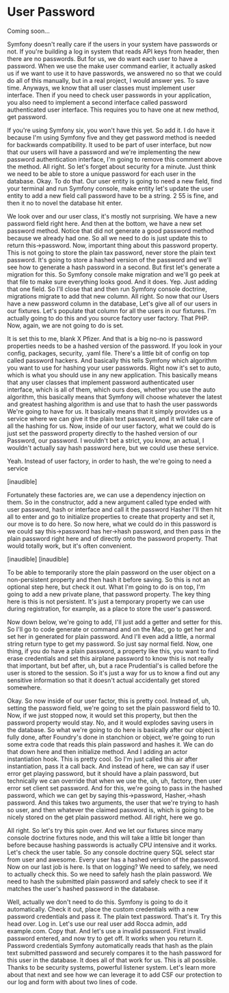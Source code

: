 # User Password

Coming soon...

Symfony doesn't really care if the users in your system have passwords or not. If
you're building a log in system that reads API keys from header, then there are no
passwords. But for us, we do want each user to have a password. When we use the make
user command earlier, it actually asked us if we want to use it to have passwords, we
answered no so that we could do all of this manually, but in a real project, I would
answer yes. To save time. Anyways, we know that all user classes must implement user
interface. Then if you need to check user passwords in your application, you also
need to implement a second interface called password authenticated user interface.
This requires you to have one at new method, get password.

If you're using Symfony six, you won't have this yet. So add it. I do have it because
I'm using Symfony five and they get password method is needed for backwards
compatibility. It used to be part of user interface, but now that our users will have
a password and we're implementing the new password authentication interface, I'm
going to remove this comment above the method. All right. So let's forget about
security for a minute. Just think we need to be able to store a unique password for
each user in the database. Okay. To do that. Our user entity is going to need a new
field, find your terminal and run Symfony console, make entity let's update the user
entity to add a new field call password have to be a string. 2 55 is fine, and then
it no to novel the database hit enter.

We look over and our user class, it's mostly not surprising. We have a new password
field right here. And then at the bottom, we have a new set password method. Notice
that did not generate a good password method because we already had one. So all we
need to do is just update this to return this->password. Now, important thing about
this password property. This is not going to store the plain tax password, never
store the plain text password. It's going to store a hashed version of the password
and we'll see how to generate a hash password in a second. But first let's generate a
migration for this. So Symfony console make migration and we'll go peek at that file
to make sure everything looks good. And it does. Yep. Just adding that one field. So
I'll close that and then run Symfony console doctrine, migrations migrate to add that
new column. All right. So now that our Users have a new password column in the
database, Let's give all of our users in our fixtures. Let's populate that column for
all the users in our fixtures. I'm actually going to do this and you source factory
user factory. That PHP. Now, again, we are not going to do is set.

It is set this to me, blank X Pfizer. And that is a big no-no is password properties
needs to be a hashed version of the password. If you look in your config, packages,
security, .yaml file. There's a little bit of config on top called password hackers.
And basically this tells Symfony which algorithm you want to use for hashing your
user passwords. Right now it's set to auto, which is what you should use in any new
application. This basically means that any user classes that implement password
authenticated user interface, which is all of them, which ours does, whether you use
the auto algorithm, this basically means that Symfony will choose whatever the latest
and greatest hashing algorithm is and use that to hash the user passwords We're going
to have for us. It basically means that it simply provides us a service where we can
give it the plain text password, and it will take care of all the hashing for us.
Now, inside of our user factory, what we could do is just set the password property
directly to the hashed version of our Password, our password. I wouldn't bet a
strict, you know, an actual, I wouldn't actually say hash password here, but we could
use these service.

Yeah. Instead of user factory, in order to hash, the we're going to need a service

[inaudible]

Fortunately these factories are, we can use a dependency injection on them. So in the
constructor, add a new argument called type ended with user password, hash or
interface and call it the password Hasher I'll then hit all to enter and go to
initialize properties to create that property and set it, our move is to do here. So
now here, what we could do in this password is we could say this->password has
her->hash password, and then pass in the plain password right here and of directly
onto the password property. That would totally work, but it's often convenient.

[inaudible] [inaudible]

To be able to temporarily store the plain password on the user object on a
non-persistent property and then hash it before saving. So this is not an optional
step here, but check it out. What I'm going to do is on top, I'm going to add a new
private plane, that password property. The key thing here is this is not persistent.
It's just a temporary property we can use during registration, for example, as a
place to store the user's password.

Now down below, we're going to add, I'll just add a getter and setter for this. So
I'll go to code generate or command and on the Mac, go to get her and set her in
generated for plain password. And I'll even add a little, a normal string return type
to get my password. So just say normal field. Now, one thing, if you do have a plain
password, a property like this, you want to find erase credentials and set this
airplane password to know this is not really that important, but bef after, uh, but a
race Prudential's is called before the user is stored to the session. So it's just a
way for us to know a find out any sensitive information so that it doesn't actual
accidentally get stored somewhere.

Okay. So now inside of our user factor, this is pretty cool. Instead of, uh, setting
the password field, we're going to set the plain password field to 10. Now, if we
just stopped now, it would set this property, but then the password property would
stay. No, and it would explodes saving users in the database. So what we're going to
do here is basically after our object is fully done, after Foundry's done in
stanchion or object, we're going to run some extra code that reads this plain
password and hashes it. We can do that down here and then initialize method. And I
adding an actor instantiation hook. This is pretty cool. So I'm just called this air
after instantiation, pass it a call back. And instead of here, we can say if user
error get playing password, but it should have a plain password, but technically we
can override that when we use the, uh, uh, factory, then user error set client set
password. And for this, we're going to pass in the hashed password, which we can get
by saying this->password, Hasher,->hash password. And this takes two arguments, the
user that we're trying to hash so user, and then whatever the claimed password is,
which is going to be nicely stored on the get plain password method. All right, here
we go.

All right. So let's try this spin over. And we let our fixtures since many console
doctrine fixtures node, and this will take a little bit longer than before because
hashing passwords is actually CPU intensive and it works. Let's check the user table.
So any console doctrine query SQL select star from user and awesome. Every user has a
hashed version of the password. Now on our last job is here. Is that on logging? We
need to safely, we need to actually check this. So we need to safely hash the plain
password. We need to hash the submitted plain password and safely check to see if it
matches the user's hashed password in the database.

Well, actually we don't need to do this. Symfony is going to do it automatically.
Check it out, place the custom credentials with a new password credentials and pass
it. The plain text password. That's it. Try this head over. Log in. Let's use our
real user add Rocca admin, add example.com. Copy that. And let's use a invalid
password. First invalid password entered, and now try to get off. It works when you
return it. Password credentials Symfony automatically reads that hash as the plain
text submitted password and securely compares it to the hash password for this user
in the database. It does all of that work for us. This is all possible. Thanks to be
security systems, powerful listener system. Let's learn more about that next and see
how we can leverage it to add CSF our protection to our log and form with about two
lines of code.

